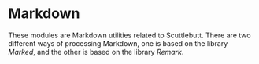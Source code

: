 # Markdown

These modules are Markdown utilities related to Scuttlebutt. There are two different ways of processing Markdown, one is based on the library *Marked*, and the other is based on the library *Remark*.
